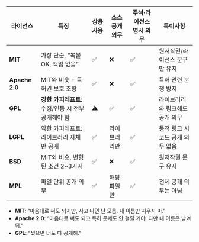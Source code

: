 
|라이선스|특징|상용 사용|소스 공개 의무|주석·라이선스 명시 의무|특이사항|
|---|---|---|---|---|---|
|**MIT**|가장 단순, “복붙 OK, 책임 없음”|✅|❌|✅|원저작권/라이선스 문구만 유지|
|**Apache 2.0**|MIT와 비슷 + 특허권 보호 조항|✅|❌|✅|특허 관련 분쟁 방지|
|**GPL**|**강한 카피레프트**: 수정/연동 시 전부 공개해야 함|⚠️|✅|✅|라이브러리와 링크해도 공개 의무|
|**LGPL**|약한 카피레프트: 라이브러리 자체만 공개|✅|라이브러리만|✅|동적 링크 시 코드 공개 의무 없음|
|**BSD**|MIT와 비슷, 변형된 조건 2~3가지|✅|❌|✅|원저작권 문구 유지|
|**MPL**|파일 단위 공개 의무|✅|해당 파일만|✅|전체 공개 의무는 아님|


- **MIT**: “마음대로 써도 되지만, 사고 나면 난 모름. 내 이름만 지우지 마.”
- **Apache 2.0**: “마음대로 써도 되고 특허 문제도 안 걸릴 거야. 다만 내 이름은 남겨둬.”
- **GPL**: “썼으면 너도 다 공개해.”
